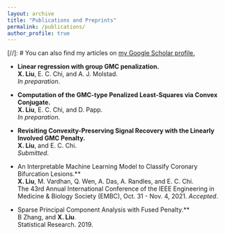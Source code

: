 ```yaml
---
layout: archive
title: "Publications and Preprints"
permalink: /publications/
author_profile: true
---
```


[//]: #  You can also find my articles on <u><a href="{{author.googlescholar}}">my Google Scholar profile</a>.</u>

- **Linear regression with group GMC penalization.**\
**X. Liu**, E. C. Chi, and A. J. Molstad. \
*In preparation*. 

- **Computation of the GMC-type Penalized Least-Squares via Convex Conjugate.**\
**X. Liu**, E. C. Chi, and D. Papp. \
*In preparation*. 

- **Revisiting Convexity-Preserving Signal Recovery with the Linearly Involved GMC Penalty.**\
**X. Liu**, and E. C. Chi.\
*Submitted*.

 - An Interpretable Machine Learning Model to Classify Coronary Bifurcation Lesions.**\
**X. Liu**,  M. Vardhan, Q. Wen, A. Das, A. Randles, and E. C. Chi.\
The 43rd Annual International Conference of the IEEE Engineering in Medicine & Biology Society (EMBC), Oct. 31 - Nov. 4, 2021. 
*Accepted*.
        
- Sparse Principal Component Analysis with Fused Penalty.**\
B Zhang, and **X. Liu**.\
 Statistical Research. 2019.


